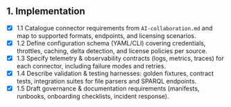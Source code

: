 ## 1. Implementation

- [x] 1.1 Catalogue connector requirements from `AI-collaboration.md` and map to supported formats, endpoints, and licensing scenarios.
- [x] 1.2 Define configuration schema (YAML/CLI) covering credentials, throttles, caching, delta detection, and license policies per source.
- [x] 1.3 Specify telemetry & observability contracts (logs, metrics, traces) for each connector, including failure modes and retries.
- [x] 1.4 Describe validation & testing harnesses: golden fixtures, contract tests, integration suites for file parsers and SPARQL endpoints.
- [x] 1.5 Draft governance & documentation requirements (manifests, runbooks, onboarding checklists, incident response).

